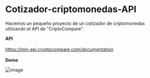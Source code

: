 # Cotizador-criptomonedas-API
Hacemos un pequeño proyecto de un cotizador de criptomonedas utilizando el API de "CriptoCompare".

**API**
<br/><br/>
https://min-api.cryptocompare.com/documentation
<br/><br/>
**Demo**

![image](https://github.com/alanatilio/alanatilio.github.io/blob/main/crypto/cryp.jpg)

